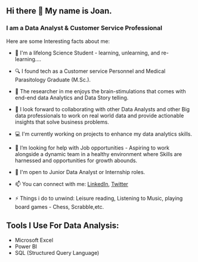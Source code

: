 ## Hi there 👋 My name is Joan.
### I am a Data Analyst & Customer Service Professional
<!--
**Analyst-Joan/Analyst-Joan** is a ✨ _special_ ✨ repository because its `README.md` (this file) appears on your GitHub profile.
-->
Here are some Interesting facts about me:

- 🔭 I'm a lifelong Science Student - learning, unlearning, and re-learning....
- 🔍 I found tech as a Customer service Personnel and Medical Parasitology Graduate (M.Sc.).
- 🌱 The researcher in me enjoys the brain-stimulations that comes with end-end data Analytics and Data Story telling.
- 👯 I look forward to collaborating with other Data Analysts and other Big data professionals to work on real world data and provide actionable insights that solve business problems.
- :computer: I'm currently working on projects to enhance my data analytics skills.
- 🤔 I’m looking for help with Job opportunities - Aspiring to work alongside a dynamic team in a healthy environment where Skills are harnessed and opportunities for growth abounds.
- :briefcase: I'm open to Junior Data Analyst or Internship roles.

- 📫 You can connect with me: [LinkedIn](https://linkedin.com/in/chukwuemekajoanc/), [Twitter](https://twitter.com/Analyst_Joan)

- ⚡ Things i do to unwind: Leisure reading, Listening to Music, playing board games - Chess, Scrabble,etc.

## Tools I Use For Data Analysis:
- Microsoft Excel
- Power BI
- SQL (Structured Query Language)
